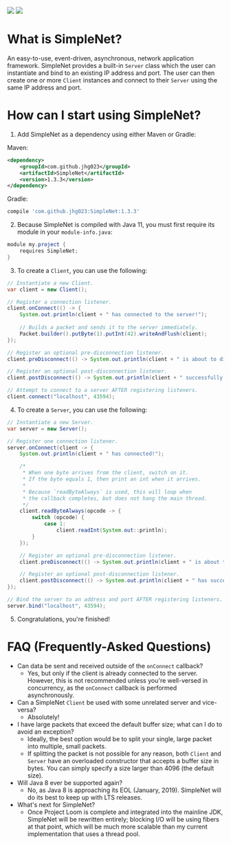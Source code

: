 <img src="https://maven-badges.herokuapp.com/maven-central/com.github.jhg023/SimpleNet/badge.svg"> <img src="http://githubbadges.com/star.svg?user=jhg023&repo=SimpleNet&background=0000ff&color=ffffff&style=flat">
# What is SimpleNet?
An easy-to-use, event-driven, asynchronous, network application framework. SimpleNet provides a built-in `Server` class which the user can instantiate and bind to an existing IP address and port. The user can then create one or more `Client` instances and connect to their `Server` using the same IP address and port.

# How can I start using SimpleNet?
 1. Add SimpleNet as a dependency using either Maven or Gradle:

Maven:

```xml
<dependency>
    <groupId>com.github.jhg023</groupId>
    <artifactId>SimpleNet</artifactId>
    <version>1.3.3</version>
</dependency>
```

Gradle:

```groovy
compile 'com.github.jhg023:SimpleNet:1.3.3'
```

 2. Because SimpleNet is compiled with Java 11, you must first require its module in your `module-info.java`:

```java
module my.project {
    requires SimpleNet;
}
```

 3. To create a `Client`, you can use the following:
```java
// Instantiate a new Client.
var client = new Client();

// Register a connection listener.
client.onConnect(() -> {
    System.out.println(client + " has connected to the server!");
    
    // Builds a packet and sends it to the server immediately.
    Packet.builder().putByte(1).putInt(42).writeAndFlush(client);
});

// Register an optional pre-disconnection listener.
client.preDisconnect(() -> System.out.println(client + " is about to disconnect from the server!"));

// Register an optional post-disconnection listener.
client.postDisconnect(() -> System.out.println(client + " successfully disconnected from the server!"));

// Attempt to connect to a server AFTER registering listeners.
client.connect("localhost", 43594);
```

 4. To create a `Server`, you can use the following:

```java
// Instantiate a new Server.
var server = new Server();

// Register one connection listener.
server.onConnect(client -> {
    System.out.println(client + " has connected!");

    /*
     * When one byte arrives from the client, switch on it.
     * If the byte equals 1, then print an int when it arrives.
     *
     * Because `readByteAlways` is used, this will loop when
     * the callback completes, but does not hang the main thread.
     */
    client.readByteAlways(opcode -> {
        switch (opcode) {
            case 1:
                client.readInt(System.out::println);
        }
    });

    // Register an optional pre-disconnection listener.
    client.preDisconnect(() -> System.out.println(client + " is about to disconnect!"));

    // Register an optional post-disconnection listener.
    client.postDisconnect(() -> System.out.println(client + " has successfully disconnected!"));
});

// Bind the server to an address and port AFTER registering listeners.
server.bind("localhost", 43594);
```

 5. Congratulations, you're finished!

# FAQ (Frequently-Asked Questions)
- Can data be sent and received outside of the `onConnect` callback?
  - Yes, but only if the client is already connected to the server. However, this is not recommended unless you're well-versed in concurrency, as the `onConnect` callback is performed asynchronously.
- Can a SimpleNet `Client` be used with some unrelated server and vice-versa?
  - Absolutely!
- I have large packets that exceed the default buffer size; what can I do to avoid an exception?
  - Ideally, the best option would be to split your single, large packet into multiple, small packets. 
  - If splitting the packet is not possible for any reason, both `Client` and `Server` have an overloaded constructor that accepts a buffer size in bytes. You can simply specify a size larger than 4096 (the default size).
- Will Java 8 ever be supported again?
  - No, as Java 8 is approaching its EOL (January, 2019). SimpleNet will do its best to keep up with LTS releases.
- What's next for SimpleNet?
  - Once Project Loom is complete and integrated into the mainline JDK, SimpleNet will be rewritten entirely; blocking I/O will be using fibers at that point, which will be much more scalable than my current implementation that uses a thread pool.

